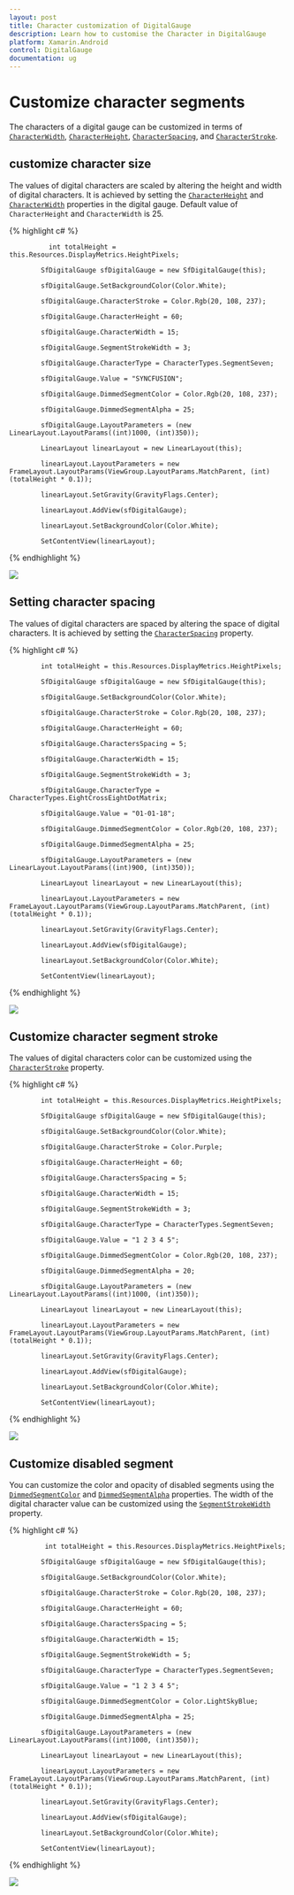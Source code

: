 ```yaml
---
layout: post
title: Character customization of DigitalGauge
description: Learn how to customise the Character in DigitalGauge
platform: Xamarin.Android 
control: DigitalGauge
documentation: ug
---
```


# Customize character segments

The characters of a digital gauge can be customized in terms of [`CharacterWidth`](https://help.syncfusion.com/cr/xamarin-android/Com.Syncfusion.Gauges.SfDigitalGauge.SfDigitalGauge.html#Com_Syncfusion_Gauges_SfDigitalGauge_SfDigitalGauge_CharacterWidth), [`CharacterHeight`](https://help.syncfusion.com/cr/xamarin-android/Com.Syncfusion.Gauges.SfDigitalGauge.SfDigitalGauge.html#Com_Syncfusion_Gauges_SfDigitalGauge_SfDigitalGauge_CharacterHeight), [`CharacterSpacing`](https://help.syncfusion.com/cr/xamarin-android/Com.Syncfusion.Gauges.SfDigitalGauge.SfDigitalGauge.html#Com_Syncfusion_Gauges_SfDigitalGauge_SfDigitalGauge_CharactersSpacing), and [`CharacterStroke`](https://help.syncfusion.com/cr/xamarin-android/Com.Syncfusion.Gauges.SfDigitalGauge.SfDigitalGauge.html#Com_Syncfusion_Gauges_SfDigitalGauge_SfDigitalGauge_CharacterStroke).

## customize character size

The values of digital characters are scaled by altering the height and width of digital characters. It is achieved by setting the [`CharacterHeight`](https://help.syncfusion.com/cr/xamarin-android/Com.Syncfusion.Gauges.SfDigitalGauge.SfDigitalGauge.html#Com_Syncfusion_Gauges_SfDigitalGauge_SfDigitalGauge_CharacterHeight) and [`CharacterWidth`](https://help.syncfusion.com/cr/xamarin-android/Com.Syncfusion.Gauges.SfDigitalGauge.SfDigitalGauge.html#Com_Syncfusion_Gauges_SfDigitalGauge_SfDigitalGauge_CharacterWidth) properties in the digital gauge. Default value of `CharacterHeight` and `CharacterWidth` is 25.

{% highlight c# %}

              int totalHeight = this.Resources.DisplayMetrics.HeightPixels;

            SfDigitalGauge sfDigitalGauge = new SfDigitalGauge(this);

            sfDigitalGauge.SetBackgroundColor(Color.White);

            sfDigitalGauge.CharacterStroke = Color.Rgb(20, 108, 237);

            sfDigitalGauge.CharacterHeight = 60;

            sfDigitalGauge.CharacterWidth = 15;

            sfDigitalGauge.SegmentStrokeWidth = 3;

            sfDigitalGauge.CharacterType = CharacterTypes.SegmentSeven;

            sfDigitalGauge.Value = "SYNCFUSION";

            sfDigitalGauge.DimmedSegmentColor = Color.Rgb(20, 108, 237);

            sfDigitalGauge.DimmedSegmentAlpha = 25;

            sfDigitalGauge.LayoutParameters = (new LinearLayout.LayoutParams((int)1000, (int)350));

            LinearLayout linearLayout = new LinearLayout(this);

            linearLayout.LayoutParameters = new FrameLayout.LayoutParams(ViewGroup.LayoutParams.MatchParent, (int)(totalHeight * 0.1));

            linearLayout.SetGravity(GravityFlags.Center);

            linearLayout.AddView(sfDigitalGauge);

            linearLayout.SetBackgroundColor(Color.White);

            SetContentView(linearLayout);

{% endhighlight %}

![](Customize-Character-Segments_images/Customize-Character-Segments_img1.png)

## Setting character spacing

The values of digital characters are spaced by altering the space of digital characters. It is achieved by setting the [`CharacterSpacing`](https://help.syncfusion.com/cr/xamarin-android/Com.Syncfusion.Gauges.SfDigitalGauge.SfDigitalGauge.html#Com_Syncfusion_Gauges_SfDigitalGauge_SfDigitalGauge_CharactersSpacing) property.

{% highlight c# %}

            int totalHeight = this.Resources.DisplayMetrics.HeightPixels;

            SfDigitalGauge sfDigitalGauge = new SfDigitalGauge(this);

            sfDigitalGauge.SetBackgroundColor(Color.White);

            sfDigitalGauge.CharacterStroke = Color.Rgb(20, 108, 237);

            sfDigitalGauge.CharacterHeight = 60;

            sfDigitalGauge.CharactersSpacing = 5;

            sfDigitalGauge.CharacterWidth = 15;

            sfDigitalGauge.SegmentStrokeWidth = 3;

            sfDigitalGauge.CharacterType = CharacterTypes.EightCrossEightDotMatrix;

            sfDigitalGauge.Value = "01-01-18";

            sfDigitalGauge.DimmedSegmentColor = Color.Rgb(20, 108, 237);

            sfDigitalGauge.DimmedSegmentAlpha = 25;

            sfDigitalGauge.LayoutParameters = (new LinearLayout.LayoutParams((int)900, (int)350));

            LinearLayout linearLayout = new LinearLayout(this);

            linearLayout.LayoutParameters = new FrameLayout.LayoutParams(ViewGroup.LayoutParams.MatchParent, (int)(totalHeight * 0.1));

            linearLayout.SetGravity(GravityFlags.Center);

            linearLayout.AddView(sfDigitalGauge);

            linearLayout.SetBackgroundColor(Color.White);

            SetContentView(linearLayout);

{% endhighlight %}

![](Customize-Character-Segments_images/Customize-Character-Segments_img2.png)

## Customize character segment stroke

The values of digital characters color can be customized using the [`CharacterStroke`](https://help.syncfusion.com/cr/xamarin-android/Com.Syncfusion.Gauges.SfDigitalGauge.SfDigitalGauge.html#Com_Syncfusion_Gauges_SfDigitalGauge_SfDigitalGauge_CharacterStroke) property.

{% highlight c# %}

            int totalHeight = this.Resources.DisplayMetrics.HeightPixels;

            SfDigitalGauge sfDigitalGauge = new SfDigitalGauge(this);

            sfDigitalGauge.SetBackgroundColor(Color.White);

            sfDigitalGauge.CharacterStroke = Color.Purple;

            sfDigitalGauge.CharacterHeight = 60;

            sfDigitalGauge.CharactersSpacing = 5;

            sfDigitalGauge.CharacterWidth = 15;

            sfDigitalGauge.SegmentStrokeWidth = 3;

            sfDigitalGauge.CharacterType = CharacterTypes.SegmentSeven;

            sfDigitalGauge.Value = "1 2 3 4 5";

            sfDigitalGauge.DimmedSegmentColor = Color.Rgb(20, 108, 237);

            sfDigitalGauge.DimmedSegmentAlpha = 20;

            sfDigitalGauge.LayoutParameters = (new LinearLayout.LayoutParams((int)1000, (int)350));

            LinearLayout linearLayout = new LinearLayout(this);

            linearLayout.LayoutParameters = new FrameLayout.LayoutParams(ViewGroup.LayoutParams.MatchParent, (int)(totalHeight * 0.1));

            linearLayout.SetGravity(GravityFlags.Center);

            linearLayout.AddView(sfDigitalGauge);

            linearLayout.SetBackgroundColor(Color.White);

            SetContentView(linearLayout);

{% endhighlight %}

![](Customize-Character-Segments_images/Customize-Character-Segments_img3.png)

## Customize disabled segment

You can customize the color and opacity of disabled segments using the [`DimmedSegmentColor`](https://help.syncfusion.com/cr/xamarin-android/Com.Syncfusion.Gauges.SfDigitalGauge.SfDigitalGauge.html#Com_Syncfusion_Gauges_SfDigitalGauge_SfDigitalGauge_DimmedSegmentColor) and [`DimmedSegmentAlpha`](https://help.syncfusion.com/cr/xamarin-android/Com.Syncfusion.Gauges.SfDigitalGauge.SfDigitalGauge.html#Com_Syncfusion_Gauges_SfDigitalGauge_SfDigitalGauge_DimmedSegmentAlpha) properties. The width of the digital character value can be customized using the [`SegmentStrokeWidth`](https://help.syncfusion.com/cr/xamarin-android/Com.Syncfusion.Gauges.SfDigitalGauge.SfDigitalGauge.html#Com_Syncfusion_Gauges_SfDigitalGauge_SfDigitalGauge_SegmentStrokeWidth) property.

{% highlight c# %}

             int totalHeight = this.Resources.DisplayMetrics.HeightPixels;

            SfDigitalGauge sfDigitalGauge = new SfDigitalGauge(this);

            sfDigitalGauge.SetBackgroundColor(Color.White);

            sfDigitalGauge.CharacterStroke = Color.Rgb(20, 108, 237);

            sfDigitalGauge.CharacterHeight = 60;

            sfDigitalGauge.CharactersSpacing = 5;

            sfDigitalGauge.CharacterWidth = 15;

            sfDigitalGauge.SegmentStrokeWidth = 5;

            sfDigitalGauge.CharacterType = CharacterTypes.SegmentSeven;

            sfDigitalGauge.Value = "1 2 3 4 5";

            sfDigitalGauge.DimmedSegmentColor = Color.LightSkyBlue;

            sfDigitalGauge.DimmedSegmentAlpha = 25;

            sfDigitalGauge.LayoutParameters = (new LinearLayout.LayoutParams((int)1000, (int)350));

            LinearLayout linearLayout = new LinearLayout(this);

            linearLayout.LayoutParameters = new FrameLayout.LayoutParams(ViewGroup.LayoutParams.MatchParent, (int)(totalHeight * 0.1));

            linearLayout.SetGravity(GravityFlags.Center);

            linearLayout.AddView(sfDigitalGauge);

            linearLayout.SetBackgroundColor(Color.White);

            SetContentView(linearLayout);

{% endhighlight %}

![](Customize-Character-Segments_images/Customize-Character-Segments_img4.png)

